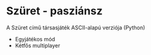 # Szüret - pasziánsz
A Szüret című társasjáték ASCII-alapú verziója (Python)

* Egyjátékos mód
* Kétfős multiplayer
